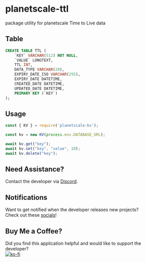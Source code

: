 # planetscale-ttl
package utility for planetscale Time to Live data

## Table
```sql
CREATE TABLE TTL (
    `KEY` VARCHAR(512) NOT NULL,
    `VALUE` LONGTEXT,
    TTL INT,
    DATA_TYPE VARCHAR(20),
    EXPIRY_DATE_ISO VARCHAR(255),
    EXPIRY_DATE DATETIME,
    CREATED_DATE DATETIME,
    UPDATED_DATE DATETIME,
    PRIMARY KEY (`KEY`)
);
```

## Usage
```js
const { KV } = require('planetscale-kv');

const kv = new KV(process.env.DATABASE_URL);

await kv.get("key");
await kv.set("key", "value", 10);
await kv.delete("key");
```

## Need Assistance?
Contact the developer via [Discord](https://discord.gg/Urt5S2Ucju).

## Notifications
Want to get notified when the developer releases new projects?
<br/>Check out these [socials](https://linktr.ee/fidilen)!

## Buy Me a Coffee?
Did you find this application helpful and would like to support the developer?<br/>
[![ko-fi](https://ko-fi.com/img/githubbutton_sm.svg)](https://ko-fi.com/U6U7E7WXM)